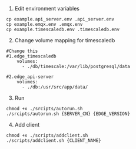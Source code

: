 1. Edit environment variables

```
cp example.api_server.env .api_server.env
cp example.emqx.env .emqx.env
cp example.timescaledb.env .timescaledb.env
```

2. Change volume mapping for timescaledb

```
#Change this
#1.edge_timescaledb
    volumes:
      - ./db/timescale:/var/lib/postgresql/data

#2.edge_api-server
    volumes:
      - ./db:/usr/src/app/data/
```

3. Run

```
chmod +x ./srcipts/autorun.sh
./srcipts/autorun.sh {SERVER_CN} {EDGE_VERSION}
```

4. Add client
```
chmod +x ./scripts/addclient.sh
./scripts/addclient.sh {CLIENT_NAME}
```
